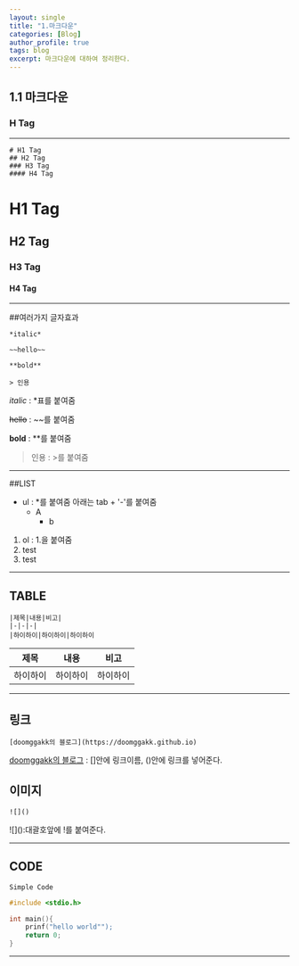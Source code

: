 ```yaml
---
layout: single
title: "1.마크다운"
categories: [Blog]
author_profile: true
tags: blog
excerpt: 마크다운에 대하여 정리한다.
---
```



## 1.1 마크다운

### H Tag
--------------------
```
# H1 Tag
## H2 Tag
### H3 Tag
#### H4 Tag
```

# H1 Tag
## H2 Tag
### H3 Tag
#### H4 Tag

---------------------

##여러가지 글자효과

```
*italic*

~~hello~~

**bold**

> 인용
```

*italic* : *표를 붙여줌

~~hello~~ : ~~를 붙여줌

**bold** : **를 붙여줌

> 인용 : >를 붙여줌
---

##LIST

* ul : *를 붙여줌 아래는 tab + '-'를 붙여줌
    - A
        - b 

1. ol : 1.을 붙여줌
2. test
3. test

---

## TABLE

```
|제목|내용|비고|
|-|-|-|
|하이하이|하이하이|하이하이
```

|제목|내용|비고|
|-|-|-|
|하이하이|하이하이|하이하이

---

## 링크 

```
[doomggakk의 블로그](https://doomggakk.github.io)
```

[doomggakk의 블로그](https://doomggakk.github.io)
: []안에 링크이름, ()안에 링크를 넣어준다.


## 이미지

```
![]()
```

<p>![]():대괄호앞에 !를 붙여준다.</p>

---

## CODE

`Simple Code`

```c 
#include <stdio.h>

int main(){
    prinf("hello world"");
    return 0;
}
```

---


